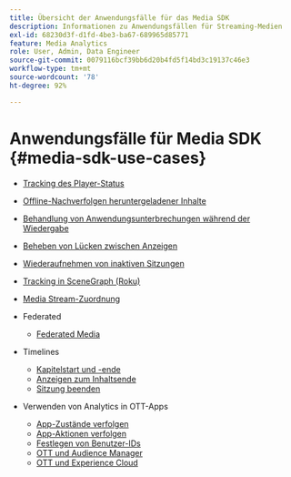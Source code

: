 ```yaml
---
title: Übersicht der Anwendungsfälle für das Media SDK
description: Informationen zu Anwendungsfällen für Streaming-Medien
exl-id: 68230d3f-d1fd-4be3-ba67-689965d85771
feature: Media Analytics
role: User, Admin, Data Engineer
source-git-commit: 0079116bcf39bb6d20b4fd5f14bd3c19137c46e3
workflow-type: tm+mt
source-wordcount: '78'
ht-degree: 92%

---
```


# Anwendungsfälle für Media SDK {#media-sdk-use-cases}

* [Tracking des Player-Status](/help/use-cases/player-state-tracking/player-state-overview.md)
* [Offline-Nachverfolgen heruntergeladener Inhalte](/help/use-cases/track-downloaded-content.md)
* [Behandlung von Anwendungsunterbrechungen während der Wiedergabe](/help/use-cases/cookbook/app-interrupts.md)
* [Beheben von Lücken zwischen Anzeigen](/help/use-cases/cookbook/fix-ad-play-ad.md)
* [Wiederaufnehmen von inaktiven Sitzungen](/help/use-cases/cookbook/resuming-inactive.md)
* [Tracking in SceneGraph (Roku)](/help/use-cases/cookbook/sdk-track-scenegraph.md)
* [Media Stream-Zuordnung](/help/use-cases/media-analytics-cookbook/media-dimensions.md)

* Federated
   * [Federated Media](/help/use-cases/federated-media.md)

* Timelines
   * [Kapitelstart und -ende](/help/use-cases/timelines/chapter-start-end.md)
   * [Anzeigen zum Inhaltsende](/help/use-cases/timelines/view-to-end-of-content.md)
   * [Sitzung beenden](/help/use-cases/timelines/user-abandons-session.md)

* Verwenden von Analytics in OTT-Apps
   * [App-Zustände verfolgen](/help/use-cases/analytics-with-ott/track-app-states.md)
   * [App-Aktionen verfolgen](/help/use-cases/analytics-with-ott/track-app-actions.md)
   * [Festlegen von Benutzer-IDs](/help/use-cases/analytics-with-ott/set-user-ids.md)
   * [OTT und Audience Manager](/help/use-cases/analytics-with-ott/ott-am.md)
   * [OTT und Experience Cloud](/help/use-cases/analytics-with-ott/ott-experience-cloud.md)
